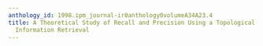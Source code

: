 ```yaml
---
anthology_id: 1998.ipm_journal-ir0anthology0volumeA34A23.4
title: A Theoretical Study of Recall and Precision Using a Topological Approach to
  Information Retrieval
---
```

